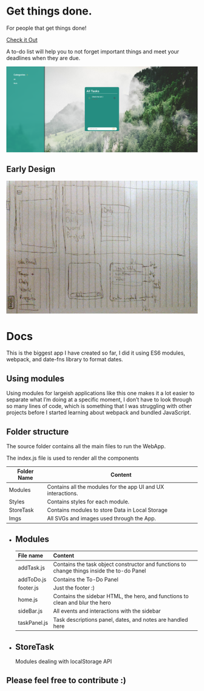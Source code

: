 # Get things done. 
For people that get things done!

[Check it Out](https://thingsdone.davidcendev.com/)

A to-do list will help you to not forget important things and meet your deadlines when they are due.

![Desktop](./src/imgs/readme/Screenshot%20from%202022-07-26%2004-39-20.png)
## Early Design
![Sketch](./src/imgs/readme/Screenshot%20from%202022-07-23%2018-38-46.png)
# Docs
This is the biggest app I have created so far, I did it using ES6 modules, webpack, and date-fns library to format dates.
## Using modules
Using modules for largeish applications like this one makes it a lot easier to separate what I’m doing at a specific moment, I don’t have to look through so many lines of code, which is something that I was struggling with other projects before I started learning about webpack and bundled JavaScript.
## Folder structure
The source folder contains all the main files to run the WebApp. 

The index.js file is used to render all the components

|Folder Name| Content|
|-----------|--------|
|Modules    | Contains all the modules for the app UI and UX interactions.    |
|Styles     | Contains styles for each module.   |
|StoreTask  | Contains modules to store Data in Local Storage   |
|Imgs       | All SVGs and images used through the App.   |

  - ## Modules 
      |File name| Content|
      |------------|--------|
      |addTask.js  | Contains the task object constructor and functions to change things inside the to-do Panel|
      |addToDo.js  | Contains the To-Do Panel|
      |footer.js   | Just the footer :) |
      |home.js     | Contains the sidebar HTML, the hero, and functions to clean and blur the hero |
      |sideBar.js  | All events and interactions with the sidebar    |
      |taskPanel.js| Task descriptions panel, dates, and notes are handled here    |
    
  - ## StoreTask
    Modules dealing with localStorage API


## Please feel free to contribute :)